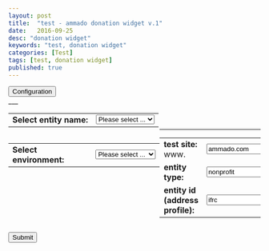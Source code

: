 ```yaml
---
layout: post
title:  "test - ammado donation widget v.1"
date:   2016-09-25
desc: "donation widget"
keywords: "test, donation widget"
categories: [Test]
tags: [test, donation widget]
published: true
---
```



<div class="pull-right">
<button onclick="location.href='{{"/configuration"| prepend: site.baseurl }}'" class="btn btn-white btn-xs" type="button">Configuration</button>
</div>
___

<br>

<table style="width:60%; " align="left">

<tr>
<td><strong>Select entity name: </strong></td>
<td>
  <select name="selentity" id="selentity" onchange="fillformentity();">
    <option value="" selected>Please select ...</option>
    <option value="ifrc">ifrc</option>
    <option value="testnonprofit">test nonprofit</option>
    <option value="testcompany">test company</option>
    <option value="">------------</option>
    <option value="acompany8">acompany8</option>
    <option value="acompany6">acompany6</option>
  </select>
</td>
</tr>
</table>

<br>

<table style="width:60%; " align="left">
<tr>
<td><strong>Select environment: </strong></td>
<td>
  <select name="selsite" id="selsite" onchange="fillformsite();">>
    <option value="" selected>Please select ...</option>
    <option value="ammadonightly4.com">ammadonightly4</option>
    <option value="ammadonightly3.com">ammadonightly3</option>
    <option value="ammadonightly2.com">ammadonightly2</option>
    <option value="ammadonightly1.com">ammadonightly1</option>
    <option value="qammado.com">qammado</option>
    <option value="ammado.com">ammado</option>
  </select>
</td>
</tr>
</table>

<br>

---
<!--
<div class="pull-right">
<button onclick="enable()" class="btn btn-white btn-xs" type="button">Enable editing</button>
</div>
-->

<form name="myform" action="{{"/donate/" | prepend: site.baseurl }}" method="GET">
<table style="width:40%; " align="center" cellpadding="10">
<tr>
<td><strong>test site: </strong>www.</td>
<td><input id="testUrl" type="text" name="testUrl" value="ammado.com" onfocus="if(this.value == 'ammado.com') { this.value = ''; }" onblur="if(this.value == '') { this.value = 'ammado.com'; }"></td>
</tr>
<tr>
<td><strong>entity type: </strong></td>
<td><input id="entityType" type="text" name="entityType" value="nonprofit" onfocus="if(this.value == 'nonprofit') { this.value = ''; }" onblur="if(this.value == '') { this.value = 'nonprofit'; }"></td>
</tr>
<tr>
<td><strong>entity id (address profile):</strong></td>
<td><input id="entityID" type="text" name="entityID" value="ifrc" onfocus="if(this.value == 'ifrc') { this.value = ''; }" onblur="if(this.value == '') { this.value = 'ifrc'; }"></td>
</tr>

</table>

<div class="text-center article-title">
<h2>
<input id="submit" type="submit" value="Submit">

</h2>
</div>

</form>


<script>
function fillformentity(){
    var entityid = document.getElementById("selentity").value;
    if (entityid) {
        var entitydata = returntype(entityid);
        document.getElementById("entityType").value= entitydata[0];
        document.getElementById("entityID").value=entitydata[1];
        }
    }

function fillformsite(){
    var site = document.getElementById("selsite").value;
    document.getElementById("testUrl").value= site;
    }

function returntype(entityname){
    var arr = {
            "ifrc": ["company", "120482"],
            "testcompany": ["company","175962"],
            "testnonprofit":["nonprofit","147784"],
            "acompany6":["company","acompany6"],
            "acompany8":["company","acompany8"]
              };
    return arr[entityname];
    }
</script>


                                    